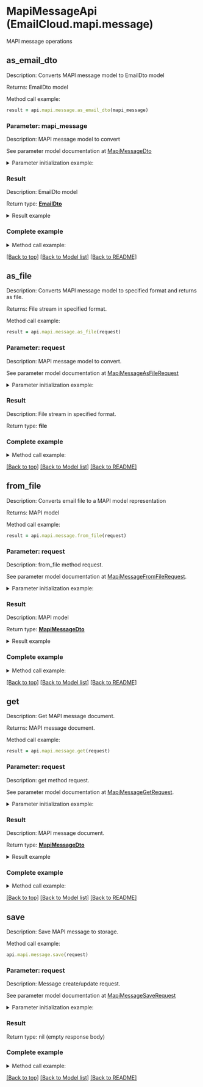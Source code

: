 # MapiMessageApi (EmailCloud.mapi.message)

MAPI message operations

<a name="as_email_dto"></a>
## as_email_dto

Description: Converts MAPI message model to EmailDto model             

Returns: EmailDto model

Method call example:
```ruby
result = api.mapi.message.as_email_dto(mapi_message)
```

### Parameter: mapi_message

Description: MAPI message model to convert

See parameter model documentation at [MapiMessageDto](MapiMessageDto.md)

<details>
    <summary>Parameter initialization example:</summary>
    
```ruby
mapi_message = MapiMessageDto.new(
  message_body: 'Some body',
  client_submit_time: DateTime.now,
  delivery_time: DateTime.now,
  display_to: 'To Address',
  flags: [
    'MsgFlagRead',
    'MsgFlagUnsent',
    'MsgFlagHasAttach'],
  normalized_subject: 'Some subject',
  sender_address_type: 'SMTP',
  sender_email_address: 'from@aspose.com',
  sender_name: 'From Address',
  sender_smtp_address: 'from@aspose.com',
  attachments: [
    MapiAttachmentDto.new(
      name: 'some-file.txt',
      data_base64: 'U29tZSBmaWxlIHRleHQ=')],
  body: 'Some body',
  message_class: 'IPM.Note',
  recipients: [
    MapiRecipientDto.new(
      email_address: 'to@aspose.com',
      address_type: 'SMTP',
      display_name: 'To Address',
      recipient_type: 'MapiTo')],
  subject: 'Re: Some subject',
  subject_prefix: 'Re: ')
```

</details>

### Result

Description: EmailDto model

Return type: [**EmailDto**](EmailDto.md)

<details>
    <summary>Result example</summary>

```ruby
result = EmailDto.new(
  attachments: [
    Attachment.new(
      name: 'some-file.txt',
      base64_data: 'U29tZSBmaWxlIGNvbnRlbnQ=')],
  body: 'Some body',
  body_type: 'Html',
  delivery_notification_options: [
    'OnSuccess',
    'Delay'],
  from: MailAddress.new(
    display_name: 'From Address',
    address: 'from@aspose.com'),
  html_body: '<b>Some body</b>',
  is_body_html: true,
  is_draft: true,
  subject: 'Re: Some subject',
  to: [
    MailAddress.new(
      display_name: 'To Address',
      address: 'to@aspose.com')])
```
</details>

### Complete example

<details>
    <summary>Method call example:</summary>

```ruby
api = EmailCloud(app_key, app_sid)

// Prepare parameters:
mapi_message = MapiMessageDto.new(
  message_body: 'Some body',
  client_submit_time: DateTime.now,
  delivery_time: DateTime.now,
  display_to: 'To Address',
  flags: [
    'MsgFlagRead',
    'MsgFlagUnsent',
    'MsgFlagHasAttach'],
  normalized_subject: 'Some subject',
  sender_address_type: 'SMTP',
  sender_email_address: 'from@aspose.com',
  sender_name: 'From Address',
  sender_smtp_address: 'from@aspose.com',
  attachments: [
    MapiAttachmentDto.new(
      name: 'some-file.txt',
      data_base64: 'U29tZSBmaWxlIHRleHQ=')],
  body: 'Some body',
  message_class: 'IPM.Note',
  recipients: [
    MapiRecipientDto.new(
      email_address: 'to@aspose.com',
      address_type: 'SMTP',
      display_name: 'To Address',
      recipient_type: 'MapiTo')],
  subject: 'Re: Some subject',
  subject_prefix: 'Re: ')

// Call method:
result = api.mapi.message.as_email_dto(mapi_message)

// Result example:
result = EmailDto.new(
  attachments: [
    Attachment.new(
      name: 'some-file.txt',
      base64_data: 'U29tZSBmaWxlIGNvbnRlbnQ=')],
  body: 'Some body',
  body_type: 'Html',
  delivery_notification_options: [
    'OnSuccess',
    'Delay'],
  from: MailAddress.new(
    display_name: 'From Address',
    address: 'from@aspose.com'),
  html_body: '<b>Some body</b>',
  is_body_html: true,
  is_draft: true,
  subject: 'Re: Some subject',
  to: [
    MailAddress.new(
      display_name: 'To Address',
      address: 'to@aspose.com')])
```

</details>

[[Back to top]](#) [[Back to Model list]](Models.md) [[Back to README]](README.md)
<a name="as_file"></a>
## as_file

Description: Converts MAPI message model to specified format and returns as file.             

Returns: File stream in specified format.

Method call example:
```ruby
result = api.mapi.message.as_file(request)
```

### Parameter: request

Description: MAPI message model to convert.

See parameter model documentation at [MapiMessageAsFileRequest](MapiMessageAsFileRequest.md)

<details>
    <summary>Parameter initialization example:</summary>
    
```ruby
request = MapiMessageAsFileRequest.new(
  format: 'Msg',
  value: MapiMessageDto.new(
    message_body: 'Some body',
    client_submit_time: DateTime.now,
    delivery_time: DateTime.now,
    display_to: 'To Address',
    flags: [
      'MsgFlagRead',
      'MsgFlagUnsent',
      'MsgFlagHasAttach'],
    normalized_subject: 'Some subject',
    sender_address_type: 'SMTP',
    sender_email_address: 'from@aspose.com',
    sender_name: 'From Address',
    sender_smtp_address: 'from@aspose.com',
    attachments: [
      MapiAttachmentDto.new(
        name: 'some-file.txt',
        data_base64: 'U29tZSBmaWxlIHRleHQ=')],
    body: 'Some body',
    message_class: 'IPM.Note',
    recipients: [
      MapiRecipientDto.new(
        email_address: 'to@aspose.com',
        address_type: 'SMTP',
        display_name: 'To Address',
        recipient_type: 'MapiTo')],
    subject: 'Re: Some subject',
    subject_prefix: 'Re: '))
```

</details>

### Result

Description: File stream in specified format.

Return type: **file**

### Complete example

<details>
    <summary>Method call example:</summary>

```ruby
api = EmailCloud(app_key, app_sid)

// Prepare parameters:
request = MapiMessageAsFileRequest.new(
  format: 'Msg',
  value: MapiMessageDto.new(
    message_body: 'Some body',
    client_submit_time: DateTime.now,
    delivery_time: DateTime.now,
    display_to: 'To Address',
    flags: [
      'MsgFlagRead',
      'MsgFlagUnsent',
      'MsgFlagHasAttach'],
    normalized_subject: 'Some subject',
    sender_address_type: 'SMTP',
    sender_email_address: 'from@aspose.com',
    sender_name: 'From Address',
    sender_smtp_address: 'from@aspose.com',
    attachments: [
      MapiAttachmentDto.new(
        name: 'some-file.txt',
        data_base64: 'U29tZSBmaWxlIHRleHQ=')],
    body: 'Some body',
    message_class: 'IPM.Note',
    recipients: [
      MapiRecipientDto.new(
        email_address: 'to@aspose.com',
        address_type: 'SMTP',
        display_name: 'To Address',
        recipient_type: 'MapiTo')],
    subject: 'Re: Some subject',
    subject_prefix: 'Re: '))

// Call method:
result = api.mapi.message.as_file(request)
```

</details>

[[Back to top]](#) [[Back to Model list]](Models.md) [[Back to README]](README.md)
<a name="from_file"></a>
## from_file

Description: Converts email file to a MAPI model representation             

Returns: MAPI model

Method call example:
```ruby
result = api.mapi.message.from_file(request)
```

### Parameter: request

Description: from_file method request.

See parameter model documentation at [MapiMessageFromFileRequest](MapiMessageFromFileRequest.md).

<details>
    <summary>Parameter initialization example:</summary>
    
```ruby
request = MapiMessageFromFileRequest.new(
    format: 'Msg',
    file: File.new('/path/to/message.msg'))
```

</details>

### Result

Description: MAPI model

Return type: [**MapiMessageDto**](MapiMessageDto.md)

<details>
    <summary>Result example</summary>

```ruby
result = MapiMessageDto.new(
  message_body: 'Some body',
  client_submit_time: DateTime.now,
  delivery_time: DateTime.now,
  display_to: 'To Address',
  flags: [
    'MsgFlagRead',
    'MsgFlagUnsent',
    'MsgFlagHasAttach'],
  normalized_subject: 'Some subject',
  sender_address_type: 'SMTP',
  sender_email_address: 'from@aspose.com',
  sender_name: 'From Address',
  sender_smtp_address: 'from@aspose.com',
  attachments: [
    MapiAttachmentDto.new(
      name: 'some-file.txt',
      data_base64: 'U29tZSBmaWxlIHRleHQ=')],
  body: 'Some body',
  message_class: 'IPM.Note',
  recipients: [
    MapiRecipientDto.new(
      email_address: 'to@aspose.com',
      address_type: 'SMTP',
      display_name: 'To Address',
      recipient_type: 'MapiTo')],
  subject: 'Re: Some subject',
  subject_prefix: 'Re: ')
```
</details>

### Complete example

<details>
    <summary>Method call example:</summary>

```ruby
api = EmailCloud(app_key, app_sid)

// Prepare parameters:
request = MapiMessageFromFileRequest.new(
    format: 'Msg',
    file: File.new('/path/to/message.msg'))

// Call method:
result = api.mapi.message.from_file(request)

// Result example:
result = MapiMessageDto.new(
  message_body: 'Some body',
  client_submit_time: DateTime.now,
  delivery_time: DateTime.now,
  display_to: 'To Address',
  flags: [
    'MsgFlagRead',
    'MsgFlagUnsent',
    'MsgFlagHasAttach'],
  normalized_subject: 'Some subject',
  sender_address_type: 'SMTP',
  sender_email_address: 'from@aspose.com',
  sender_name: 'From Address',
  sender_smtp_address: 'from@aspose.com',
  attachments: [
    MapiAttachmentDto.new(
      name: 'some-file.txt',
      data_base64: 'U29tZSBmaWxlIHRleHQ=')],
  body: 'Some body',
  message_class: 'IPM.Note',
  recipients: [
    MapiRecipientDto.new(
      email_address: 'to@aspose.com',
      address_type: 'SMTP',
      display_name: 'To Address',
      recipient_type: 'MapiTo')],
  subject: 'Re: Some subject',
  subject_prefix: 'Re: ')
```

</details>

[[Back to top]](#) [[Back to Model list]](Models.md) [[Back to README]](README.md)
<a name="get"></a>
## get

Description: Get MAPI message document.             

Returns: MAPI message document.

Method call example:
```ruby
result = api.mapi.message.get(request)
```

### Parameter: request

Description: get method request.

See parameter model documentation at [MapiMessageGetRequest](MapiMessageGetRequest.md).

<details>
    <summary>Parameter initialization example:</summary>
    
```ruby
request = MapiMessageGetRequest.new(
    format: 'Eml',
    file_name: 'email.eml',
    folder: 'folder/on/storage',
    storage: 'First Storage')
```

</details>

### Result

Description: MAPI message document.

Return type: [**MapiMessageDto**](MapiMessageDto.md)

<details>
    <summary>Result example</summary>

```ruby
result = MapiMessageDto.new(
  message_body: 'Some body',
  client_submit_time: DateTime.now,
  delivery_time: DateTime.now,
  display_to: 'To Address',
  flags: [
    'MsgFlagRead',
    'MsgFlagUnsent',
    'MsgFlagHasAttach'],
  normalized_subject: 'Some subject',
  sender_address_type: 'SMTP',
  sender_email_address: 'from@aspose.com',
  sender_name: 'From Address',
  sender_smtp_address: 'from@aspose.com',
  attachments: [
    MapiAttachmentDto.new(
      name: 'some-file.txt',
      data_base64: 'U29tZSBmaWxlIHRleHQ=')],
  body: 'Some body',
  message_class: 'IPM.Note',
  recipients: [
    MapiRecipientDto.new(
      email_address: 'to@aspose.com',
      address_type: 'SMTP',
      display_name: 'To Address',
      recipient_type: 'MapiTo')],
  subject: 'Re: Some subject',
  subject_prefix: 'Re: ')
```
</details>

### Complete example

<details>
    <summary>Method call example:</summary>

```ruby
api = EmailCloud(app_key, app_sid)

// Prepare parameters:
request = MapiMessageGetRequest.new(
    format: 'Eml',
    file_name: 'email.eml',
    folder: 'folder/on/storage',
    storage: 'First Storage')

// Call method:
result = api.mapi.message.get(request)

// Result example:
result = MapiMessageDto.new(
  message_body: 'Some body',
  client_submit_time: DateTime.now,
  delivery_time: DateTime.now,
  display_to: 'To Address',
  flags: [
    'MsgFlagRead',
    'MsgFlagUnsent',
    'MsgFlagHasAttach'],
  normalized_subject: 'Some subject',
  sender_address_type: 'SMTP',
  sender_email_address: 'from@aspose.com',
  sender_name: 'From Address',
  sender_smtp_address: 'from@aspose.com',
  attachments: [
    MapiAttachmentDto.new(
      name: 'some-file.txt',
      data_base64: 'U29tZSBmaWxlIHRleHQ=')],
  body: 'Some body',
  message_class: 'IPM.Note',
  recipients: [
    MapiRecipientDto.new(
      email_address: 'to@aspose.com',
      address_type: 'SMTP',
      display_name: 'To Address',
      recipient_type: 'MapiTo')],
  subject: 'Re: Some subject',
  subject_prefix: 'Re: ')
```

</details>

[[Back to top]](#) [[Back to Model list]](Models.md) [[Back to README]](README.md)
<a name="save"></a>
## save

Description: Save MAPI message to storage.             

Method call example:
```ruby
api.mapi.message.save(request)
```

### Parameter: request

Description: Message create/update request.

See parameter model documentation at [MapiMessageSaveRequest](MapiMessageSaveRequest.md)

<details>
    <summary>Parameter initialization example:</summary>
    
```ruby
request = MapiMessageSaveRequest.new(
  format: 'Msg',
  storage_file: StorageFileLocation.new(
    file_name: 'message.msg',
    storage: 'First Storage',
    folder_path: 'file/location/folder/on/storage'),
  value: MapiMessageDto.new(
    message_body: 'Some body',
    client_submit_time: DateTime.now,
    delivery_time: DateTime.now,
    display_to: 'To Address',
    flags: [
      'MsgFlagRead',
      'MsgFlagUnsent',
      'MsgFlagHasAttach'],
    normalized_subject: 'Some subject',
    sender_address_type: 'SMTP',
    sender_email_address: 'from@aspose.com',
    sender_name: 'From Address',
    sender_smtp_address: 'from@aspose.com',
    attachments: [
      MapiAttachmentDto.new(
        name: 'some-file.txt',
        data_base64: 'U29tZSBmaWxlIHRleHQ=')],
    body: 'Some body',
    message_class: 'IPM.Note',
    recipients: [
      MapiRecipientDto.new(
        email_address: 'to@aspose.com',
        address_type: 'SMTP',
        display_name: 'To Address',
        recipient_type: 'MapiTo')],
    subject: 'Re: Some subject',
    subject_prefix: 'Re: '))
```

</details>

### Result

Return type: nil (empty response body)

### Complete example

<details>
    <summary>Method call example:</summary>

```ruby
api = EmailCloud(app_key, app_sid)

// Prepare parameters:
request = MapiMessageSaveRequest.new(
  format: 'Msg',
  storage_file: StorageFileLocation.new(
    file_name: 'message.msg',
    storage: 'First Storage',
    folder_path: 'file/location/folder/on/storage'),
  value: MapiMessageDto.new(
    message_body: 'Some body',
    client_submit_time: DateTime.now,
    delivery_time: DateTime.now,
    display_to: 'To Address',
    flags: [
      'MsgFlagRead',
      'MsgFlagUnsent',
      'MsgFlagHasAttach'],
    normalized_subject: 'Some subject',
    sender_address_type: 'SMTP',
    sender_email_address: 'from@aspose.com',
    sender_name: 'From Address',
    sender_smtp_address: 'from@aspose.com',
    attachments: [
      MapiAttachmentDto.new(
        name: 'some-file.txt',
        data_base64: 'U29tZSBmaWxlIHRleHQ=')],
    body: 'Some body',
    message_class: 'IPM.Note',
    recipients: [
      MapiRecipientDto.new(
        email_address: 'to@aspose.com',
        address_type: 'SMTP',
        display_name: 'To Address',
        recipient_type: 'MapiTo')],
    subject: 'Re: Some subject',
    subject_prefix: 'Re: '))

// Call method:
api.mapi.message.save(request)
```

</details>

[[Back to top]](#) [[Back to Model list]](Models.md) [[Back to README]](README.md)

